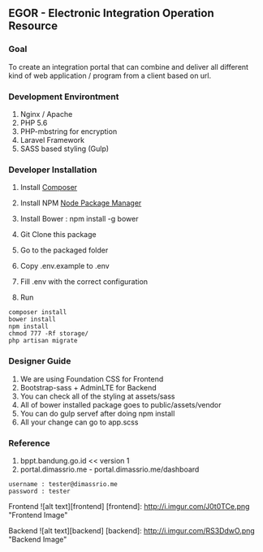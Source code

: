 ## EGOR - Electronic Integration Operation Resource

### Goal
To create an integration portal that can combine and deliver all different kind of web application / program from a client based on url.

### Development Environtment
1. Nginx / Apache
2. PHP 5.6
3. PHP-mbstring for encryption
4. Laravel Framework
5. SASS based styling (Gulp)

### Developer Installation

1. Install [Composer](https://getcomposer.org/)
2. Install NPM [Node Package Manager](https://www.npmjs.com/)
3. Install Bower : npm install -g bower
4. Git Clone this package
5. Go to the packaged folder

6. Copy .env.example to .env
7. Fill .env with the correct configuration
8. Run 
```` shell
composer install
bower install
npm install
chmod 777 -Rf storage/
php artisan migrate
````

### Designer Guide

1. We are using Foundation CSS for Frontend
2. Bootstrap-sass + AdminLTE for Backend
3. You can check all of the styling at assets/sass
4. All of bower installed package goes to public/assets/vendor
5. You can do gulp servef after doing npm install
6. All your change can go to app.scss

### Reference
1. bppt.bandung.go.id << version 1
2. portal.dimassrio.me - portal.dimassrio.me/dashboard
````
username : tester@dimassrio.me
password : tester
````
Frontend
![alt text][frontend]
[frontend]: http://i.imgur.com/J0t0TCe.png "Frontend Image"


Backend
![alt text][backend]
[backend]: http://i.imgur.com/RS3DdwO.png "Backend Image"